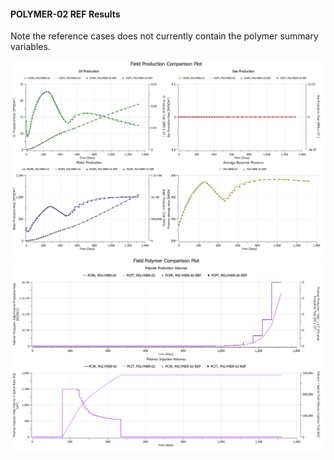 #### POLYMER-02 REF Results

Note the reference cases does not currently contain the polymer summary variables.

![](REF/POLYMER-02-Field_Production_Comparison_Plot.png)
![](REF/POLYMER-02-Field_Polymer_Comparison_Plot.png)
